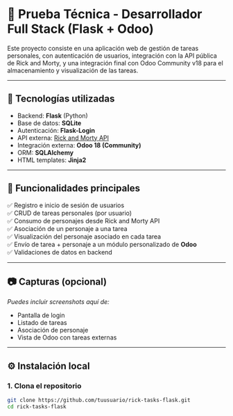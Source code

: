 # 🧪 Prueba Técnica - Desarrollador Full Stack (Flask + Odoo)

Este proyecto consiste en una aplicación web de gestión de tareas personales, con autenticación de usuarios, integración con la API pública de Rick and Morty, y una integración final con Odoo Community v18 para el almacenamiento y visualización de las tareas.

---

## 🧰 Tecnologías utilizadas

- Backend: **Flask** (Python)
- Base de datos: **SQLite**
- Autenticación: **Flask-Login**
- API externa: [Rick and Morty API](https://rickandmortyapi.com/)
- Integración externa: **Odoo 18 (Community)**
- ORM: **SQLAlchemy**
- HTML templates: **Jinja2**

---

## 🚀 Funcionalidades principales

✅ Registro e inicio de sesión de usuarios  
✅ CRUD de tareas personales (por usuario)  
✅ Consumo de personajes desde Rick and Morty API  
✅ Asociación de un personaje a una tarea  
✅ Visualización del personaje asociado en cada tarea  
✅ Envío de tarea + personaje a un módulo personalizado de **Odoo**  
✅ Validaciones de datos en backend

---

## 📷 Capturas (opcional)

*Puedes incluir screenshots aquí de:*
- Pantalla de login
- Listado de tareas
- Asociación de personaje
- Vista de Odoo con tareas externas

---

## ⚙️ Instalación local

### 1. Clona el repositorio

```bash
git clone https://github.com/tuusuario/rick-tasks-flask.git
cd rick-tasks-flask

